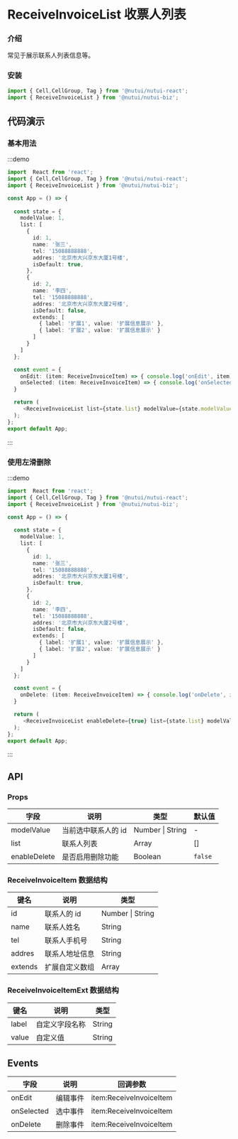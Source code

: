 #  ReceiveInvoiceList 收票人列表

### 介绍

常见于展示联系人列表信息等。

### 安装

```javascript
import { Cell,CellGroup, Tag } from '@nutui/nutui-react';
import { ReceiveInvoiceList } from '@nutui/nutui-biz';
```

## 代码演示

### 基本用法

:::demo

```ts
import  React from 'react';
import { Cell,CellGroup, Tag } from '@nutui/nutui-react';
import { ReceiveInvoiceList } from '@nutui/nutui-biz';

const App = () => {
  
  const state = {
    modelValue: 1,
    list: [
      {
        id: 1,
        name: '张三',
        tel: '15088888888',
        addres: '北京市大兴京东大厦1号楼',
        isDefault: true,
      },
      {
        id: 2,
        name: '李四',
        tel: '15088888888',
        addres: '北京市大兴京东大厦2号楼',
        isDefault: false,
        extends: [
          { label: '扩展1', value: '扩展信息展示' },
          { label: '扩展2', value: '扩展信息展示' }
        ]
      }
    ]
  };

  const event = {
    onEdit: (item: ReceiveInvoiceItem) => { console.log('onEdit', item) },
    onSelected: (item: ReceiveInvoiceItem) => { console.log('onSelected', item) }
  }

  return (
     <ReceiveInvoiceList list={state.list} modelValue={state.modelValue} onSelected={event.onSelected} onEdit={event.onEdit} />
  );
};
export default App;
```

:::
### 使用左滑删除

:::demo

```ts
import  React from 'react';
import { Cell,CellGroup, Tag } from '@nutui/nutui-react';
import { ReceiveInvoiceList } from '@nutui/nutui-biz';

const App = () => {
  
  const state = {
    modelValue: 1,
    list: [
      {
        id: 1,
        name: '张三',
        tel: '15088888888',
        addres: '北京市大兴京东大厦1号楼',
        isDefault: true,
      },
      {
        id: 2,
        name: '李四',
        tel: '15088888888',
        addres: '北京市大兴京东大厦2号楼',
        isDefault: false,
        extends: [
          { label: '扩展1', value: '扩展信息展示' },
          { label: '扩展2', value: '扩展信息展示' }
        ]
      }
    ]
  };

  const event = {
    onDelete: (item: ReceiveInvoiceItem) => { console.log('onDelete', item) },
  }

  return (
     <ReceiveInvoiceList enableDelete={true} list={state.list} modelValue={state.modelValue} onDelete={event.onDelete} />
  );
};
export default App;
```

:::

## API

### Props


| 字段         | 说明                | 类型                      | 默认值  |
|--------------|---------------------|---------------------------|---------|
| modelValue   | 当前选中联系人的 id | Number \| String          | -       |
| list         | 联系人列表          | Array<ReceiveInvoiceItem> | []      |
| enableDelete | 是否启用删除功能    | Boolean                   | `false` |

### ReceiveInvoiceItem 数据结构

| 键名    | 说明           | 类型                         |
|---------|----------------|------------------------------|
| id      | 联系人的 id    | Number \| String             |
| name    | 联系人姓名     | String                       |
| tel     | 联系人手机号   | String                       |
| addres  | 联系人地址信息 | String                       |
| extends | 扩展自定义数组 | Array<ReceiveInvoiceItemExt> |
### ReceiveInvoiceItemExt 数据结构

| 键名  | 说明           | 类型   |
|-------|----------------|--------|
| label | 自定义字段名称 | String |
| value | 自定义值       | String |


## Events
| 字段       | 说明     | 回调参数                 |
|------------|----------|--------------------------|
| onEdit     | 编辑事件 | item\:ReceiveInvoiceItem |
| onSelected | 选中事件 | item\:ReceiveInvoiceItem |
| onDelete   | 删除事件 | item\:ReceiveInvoiceItem |
